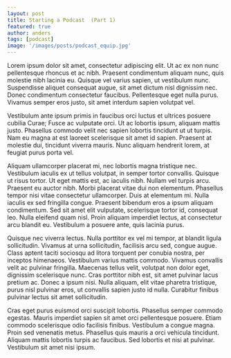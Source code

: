 ```yaml
---
layout: post
title: Starting a Podcast  (Part 1)
featured: true
author: anders
tags: [podcast]
image: '/images/posts/podcast_equip.jpg'
---
```


Lorem ipsum dolor sit amet, consectetur adipiscing elit. Ut ac ex non nunc pellentesque rhoncus et ac nibh. Praesent condimentum aliquam nunc, quis molestie nibh lacinia eu. Quisque vel varius sapien, ut vestibulum nunc. Suspendisse aliquet consequat augue, sit amet dictum nisl dignissim nec. Donec condimentum consectetur faucibus. Pellentesque eget nulla purus. Vivamus semper eros justo, sit amet interdum sapien volutpat vel.

Vestibulum ante ipsum primis in faucibus orci luctus et ultrices posuere cubilia Curae; Fusce ac vulputate orci. Ut ac lobortis ipsum, aliquam mattis justo. Phasellus commodo velit nec sapien lobortis tincidunt ut ut turpis. Nam eu magna at est laoreet scelerisque sit amet id sapien. Praesent at molestie dui, tincidunt viverra mauris. Nunc aliquam hendrerit lorem, at feugiat purus porta vel.

Aliquam ullamcorper placerat mi, nec lobortis magna tristique nec. Vestibulum iaculis ex ut tellus volutpat, in semper tortor convallis. Quisque ut risus tortor. Ut eget mattis est, ac iaculis nibh. Nullam vel turpis arcu. Praesent eu auctor nibh. Morbi placerat vitae dui non elementum. Phasellus tempor nisi vitae consectetur ullamcorper. Duis at elementum mi. Nulla iaculis ex sed fringilla congue. Praesent bibendum eros a ipsum aliquam condimentum. Sed sit amet elit vulputate, scelerisque tortor id, consequat leo. Nulla eleifend quam nisl. Proin aliquam imperdiet lectus, at consectetur arcu blandit eu. Vestibulum a posuere ante, quis lacinia purus.

Quisque nec viverra lectus. Nulla porttitor ex vel mi tempor, at blandit ligula sollicitudin. Vivamus at urna sollicitudin, facilisis arcu sed, congue augue. Class aptent taciti sociosqu ad litora torquent per conubia nostra, per inceptos himenaeos. Vestibulum varius mattis commodo. Vivamus convallis velit ac pulvinar fringilla. Maecenas tellus velit, volutpat non dolor eget, dignissim scelerisque nunc. Cras porttitor nibh est, sit amet pulvinar lacus pretium ac. Donec a ipsum nisi. Nulla aliquam, elit vitae pharetra tristique, purus nisl pulvinar eros, ut convallis sapien justo id nulla. Curabitur finibus pulvinar lectus sit amet sollicitudin.

Cras eget purus euismod orci suscipit lobortis. Phasellus semper commodo egestas. Mauris imperdiet sapien sit amet orci pellentesque posuere. Etiam commodo scelerisque odio facilisis finibus. Vestibulum a congue magna. Proin sed venenatis metus. Phasellus quis mauris a orci vehicula tincidunt. Aliquam mattis lobortis turpis ac faucibus. Sed lobortis et nisi at pulvinar. Vestibulum sit amet nisi ipsum.